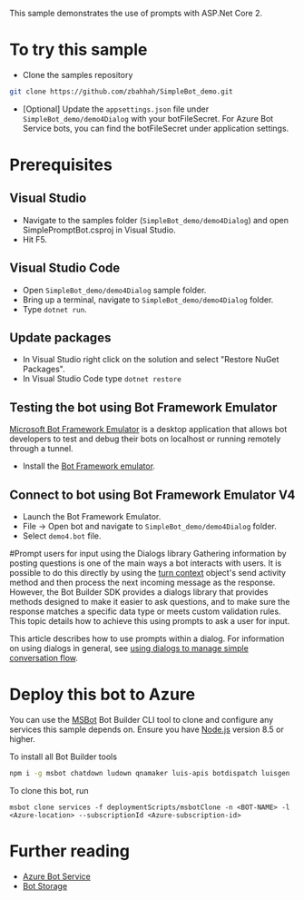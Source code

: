 This sample demonstrates the use of prompts with ASP.Net Core 2.

# To try this sample
- Clone the samples repository
```bash
git clone https://github.com/zbahhah/SimpleBot_demo.git
```
- [Optional] Update the `appsettings.json` file under `SimpleBot_demo/demo4Dialog` with your botFileSecret.  For Azure Bot Service bots, you can find the botFileSecret under application settings.
# Prerequisites
## Visual Studio
- Navigate to the samples folder (`SimpleBot_demo/demo4Dialog`) and open SimplePromptBot.csproj in Visual Studio.
- Hit F5.

## Visual Studio Code
- Open `SimpleBot_demo/demo4Dialog` sample folder.
- Bring up a terminal, navigate to `SimpleBot_demo/demo4Dialog` folder.
- Type `dotnet run`.

## Update packages
- In Visual Studio right click on the solution and select "Restore NuGet Packages".
- In Visual Studio Code type `dotnet restore`
## Testing the bot using Bot Framework Emulator
[Microsoft Bot Framework Emulator](https://github.com/microsoft/botframework-emulator) is a desktop application that allows bot 
developers to test and debug their bots on localhost or running remotely through a tunnel.
- Install the [Bot Framework emulator](https://aka.ms/botframeworkemulator).

## Connect to bot using Bot Framework Emulator **V4**
- Launch the Bot Framework Emulator.
- File -> Open bot and navigate to `SimpleBot_demo/demo4Dialog` folder.
- Select `demo4.bot` file.

#Prompt users for input using the Dialogs library
Gathering information by posting questions is one of the main ways a bot interacts with users. It is possible to do this directly by using the [turn context](https://docs.microsoft.com/en-us/azure/bot-service/bot-builder-basics?view=azure-bot-service-4.0#defining-a-turn) object's send activity method and then process the next incoming message as the response. However, the Bot Builder SDK provides a dialogs library that provides methods designed to make it easier to ask questions, and to make sure the response matches a specific data type or meets custom validation rules. This topic details how to achieve this using prompts to ask a user for input.

This article describes how to use prompts within a dialog. For information on using dialogs in general, see [using dialogs to manage simple conversation flow](https://docs.microsoft.com/en-us/azure/bot-service/bot-builder-dialog-manage-conversation-flow?view=azure-bot-service-4.0).

# Deploy this bot to Azure
You can use the [MSBot](https://github.com/microsoft/botbuilder-tools) Bot Builder CLI tool to clone and configure any services this sample depends on. Ensure you have [Node.js](https://nodejs.org/) version 8.5 or higher.

To install all Bot Builder tools

```bash
npm i -g msbot chatdown ludown qnamaker luis-apis botdispatch luisgen
```
To clone this bot, run
```
msbot clone services -f deploymentScripts/msbotClone -n <BOT-NAME> -l <Azure-location> --subscriptionId <Azure-subscription-id>
```
# Further reading
- [Azure Bot Service](https://docs.microsoft.com/en-us/azure/bot-service/bot-service-overview-introduction?view=azure-bot-service-4.0)
- [Bot Storage](https://docs.microsoft.com/en-us/azure/bot-service/dotnet/bot-builder-dotnet-state?view=azure-bot-service-3.0&viewFallbackFrom=azure-bot-service-4.0)
